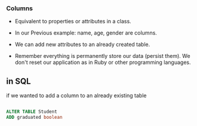 ### Columns

- Equivalent to properties or attributes in a class.

- In our Previous example: name, age, gender are columns.

- We can add new attributes to an already created table.

- Remember everything is permanently store our data (persist them). We don't reset our application as in Ruby or other programming languages.


## in SQL

if we wanted to add a column to an already existing table

```sql

ALTER TABLE Student
ADD graduated boolean

```
